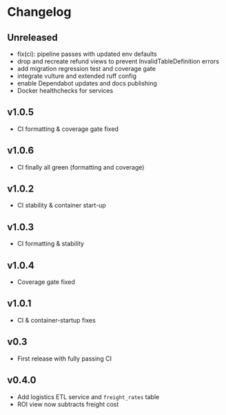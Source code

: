 # Changelog

## Unreleased
- fix(ci): pipeline passes with updated env defaults
- drop and recreate refund views to prevent InvalidTableDefinition errors
- add migration regression test and coverage gate
- integrate vulture and extended ruff config
- enable Dependabot updates and docs publishing
- Docker healthchecks for services

## v1.0.5
- CI formatting & coverage gate fixed

## v1.0.6
- CI finally all green (formatting and coverage)

## v1.0.2
- CI stability & container start-up

## v1.0.3
- CI formatting & stability

## v1.0.4
- Coverage gate fixed

## v1.0.1
- CI & container-startup fixes

## v0.3
- First release with fully passing CI

## v0.4.0
- Add logistics ETL service and `freight_rates` table
- ROI view now subtracts freight cost
